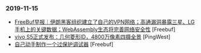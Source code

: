 ### 2019-11-15

* [FreeBuf早报｜伊朗黑客组织建立了自己的VPN网络；高通漏洞暴露三星、LG手机上的关键数据；WebAssembly生态将完善网络安全性](https://www.freebuf.com/news/220148.html) [Freebuf]
* [vivo S5正式发布：几何菱形ID，4800万像素四摄全景](https://www.pingwest.com/w/197765) [PingWest]
* [自己动手制作一个过保护调试器](https://www.freebuf.com/articles/system/218884.html) [Freebuf]
